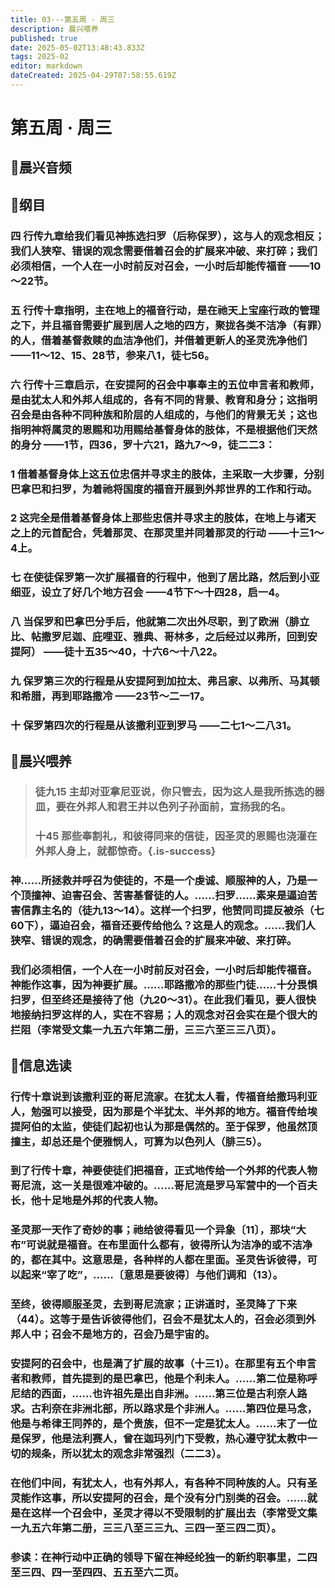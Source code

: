 ```yaml
---
title: 03---第五周 · 周三
description: 晨兴喂养
published: true
date: 2025-05-02T13:48:43.833Z
tags: 2025-02
editor: markdown
dateCreated: 2025-04-29T07:58:55.619Z
---
```


# 第五周 · 周三
## 🎵晨兴音频

## 📖纲目

### 四   行传九章给我们看见神拣选扫罗（后称保罗），这与人的观念相反；我们人狭窄、错误的观念需要借着召会的扩展来冲破、来打碎；我们必须相信，一个人在一小时前反对召会，一小时后却能传福音 ——10～22节。

### 五   行传十章指明，主在地上的福音行动，是在祂天上宝座行政的管理之下，并且福音需要扩展到居人之地的四方，聚拢各类不洁净（有罪）的人，借着基督救赎的血洁净他们，并借着更新人的圣灵洗净他们 ——11～12、15、28节，参来八1，徒七56。

### 六   行传十三章启示，在安提阿的召会中事奉主的五位申言者和教师，是由犹太人和外邦人组成的，各有不同的背景、教育和身分；这指明召会是由各种不同种族和阶层的人组成的，与他们的背景无关；这也指明神将属灵的恩赐和功用赐给基督身体的肢体，不是根据他们天然的身分 ——1节，四36，罗十六21，路九7～9，徒二二3：

### 1   借着基督身体上这五位忠信并寻求主的肢体，主采取一大步骤，分别巴拿巴和扫罗，为着祂将国度的福音开展到外邦世界的工作和行动。

### 2   这完全是借着基督身体上那些忠信并寻求主的肢体，在地上与诸天之上的元首配合，凭着那灵、在那灵里并同着那灵的行动 ——十三1～4上。

### 七   在使徒保罗第一次扩展福音的行程中，他到了居比路，然后到小亚细亚，设立了好几个地方召会 ——4节下～十四28，启一4。

### 八   当保罗和巴拿巴分手后，他就第二次出外尽职，到了欧洲（腓立比、帖撒罗尼迦、庇哩亚、雅典、哥林多，之后经过以弗所，回到安提阿） ——徒十五35～40，十六6～十八22。

### 九   保罗第三次的行程是从安提阿到加拉太、弗吕家、以弗所、马其顿和希腊，再到耶路撒冷 ——23节～二一17。

### 十   保罗第四次的行程是从该撒利亚到罗马 ——二七1～二八31。

## 📖晨兴喂养

>### 徒九15    主却对亚拿尼亚说，你只管去，因为这人是我所拣选的器皿，要在外邦人和君王并以色列子孙面前，宣扬我的名。
>
>### 十45    那些奉割礼，和彼得同来的信徒，因圣灵的恩赐也浇灌在外邦人身上，就都惊奇。{.is-success}

### 神……所拯救并呼召为使徒的，不是一个虔诚、顺服神的人，乃是一个顶撞神、迫害召会、苦害基督徒的人。……扫罗……素来是逼迫苦害信靠主名的（徒九13～14）。这样一个扫罗，他赞同司提反被杀（七60下），逼迫召会，福音还要传给他么？这是人的观念。……我们人狭窄、错误的观念，的确需要借着召会的扩展来冲破、来打碎。

### 我们必须相信，一个人在一小时前反对召会，一小时后却能传福音。神能作这事，因为神要扩展。……耶路撒冷的那些门徒……十分畏惧扫罗，但至终还是接待了他（九20～31）。在此我们看见，要人很快地接纳扫罗这样的人，实在不容易；人的观念对召会实在是个很大的拦阻（李常受文集一九五六年第二册，三三六至三三八页）。

## 📖信息选读

### 行传十章说到该撒利亚的哥尼流家。在犹太人看，传福音给撒玛利亚人，勉强可以接受，因为那是个半犹太、半外邦的地方。福音传给埃提阿伯的太监，使徒们起初也认为那是偶然的。至于保罗，他虽然顶撞主，却总还是个便雅悯人，可算为以色列人（腓三5）。

### 到了行传十章，神要使徒们把福音，正式地传给一个外邦的代表人物哥尼流，这一关是很难冲破的。……哥尼流是罗马军营中的一个百夫长，他十足地是外邦的代表人物。

### 圣灵那一天作了奇妙的事；祂给彼得看见一个异象〔11〕，那块“大布”可说就是福音。在布里面什么都有，彼得所认为洁净的或不洁净的，都在其中。这意思是，各种样的人都在里面。圣灵告诉彼得，可以起来“宰了吃”，……〔意思是要彼得〕与他们调和（13）。

### 至终，彼得顺服圣灵，去到哥尼流家；正讲道时，圣灵降了下来（44）。这等于是告诉彼得他们，召会不是犹太人的，召会必须到外邦人中；召会不是地方的，召会乃是宇宙的。

### 安提阿的召会中，也是满了扩展的故事（十三1）。在那里有五个申言者和教师，首先提到的是巴拿巴，他是个利未人。……第二位是称呼尼结的西面，……也许祖先是出自非洲。……第三位是古利奈人路求。古利奈在非洲北部，所以路求是个非洲人。……第四位是马念，他是与希律王同养的，是个贵族，但不一定是犹太人。……末了一位是保罗，他是法利赛人，曾在迦玛列门下受教，热心遵守犹太教中一切的规条，所以犹太的观念非常强烈（二二3）。

### 在他们中间，有犹太人，也有外邦人，有各种不同种族的人。只有圣灵能作这事，所以安提阿的召会，是个没有分门别类的召会。……就是在这样一个召会中，圣灵才得以不受限制的扩展出去（李常受文集一九五六年第二册，三三八至三三九、三四一至三四二页）。

### 参读：在神行动中正确的领导下留在神经纶独一的新约职事里，二四至三四、四一至四四、五五至六二页。
<!-- Google tag (gtag.js) -->
<script async src="https://www.googletagmanager.com/gtag/js?id=G-1P8709Z16T"></script>
<script>
  window.dataLayer = window.dataLayer || [];
  function gtag(){dataLayer.push(arguments);}
  gtag('js', new Date());

  gtag('config', 'G-1P8709Z16T');
</script>